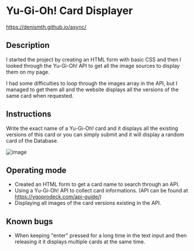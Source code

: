 # Yu-Gi-Oh! Card Displayer

https://denismth.github.io/async/

## Description

I started the project by creating an HTML form with basic CSS and then I looked through the Yu-Gi-Oh! API to get all the image sources to display them on my page.

I had some difficulties to loop through the images array in the API, but I managed to get them all and the website displays all the versions of the same card when requested.

## Instructions 

Write the exact name of a Yu-Gi-Oh! card and it displays all the existing versions of this card or you can simply submit and it will display a random card of the Database.

![image](https://github.com/DenisMth/async/assets/151639749/d352b05e-0a2e-477c-ba3a-ea1200f24bf2)


## Operating mode

- Created an HTML form to get a card name to search through an API.
- Using a Yu-Gi-Oh! API to collect card informations. (API can be found at https://ygoprodeck.com/api-guide/)
- Displaying all images of the card versions existing in the API.

## Known bugs

- When keeping "enter" pressed for a long time in the text input and then releasing it it displays multiple cards at the same time.
